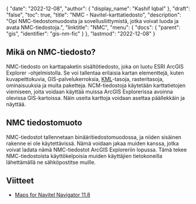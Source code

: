 {
  "date": "2022-12-08",
  "author": {
    "display_name": "Kashif Iqbal"
},
  "draft": "false",
  "toc": true,
  "title": "NMC - Navitel-karttatiedosto",
  "description": "Opi NMC-tiedostomuodosta ja sovellusliittymistä, jotka voivat luoda ja avata NMC-tiedostoja.",
  "linktitle": "NMC",
  "menu": {
    "docs": {
      "parent": "gis",
      "identifier": "gis-nm-fic"
}
},
  "lastmod": "2022-12-08"
}

## Mikä on NMC-tiedosto?

NMC-tiedosto on karttapaketin sisältötiedosto, joka on luotu ESRI ArcGIS Explorer -ohjelmistolla. Se voi tallentaa erilaisia kartan elementtejä, kuten kuvapeittokuvia, GIS-palvelukerroksia, [KML](/gis/kml/)-tasoja, rasteritasoja, ominaisuuksia ja muita paketteja. NCM-tiedostoja käytetään karttatietojen viemiseen, joita voidaan käyttää muissa ArcGIS Explorerissa avoinna olevissa GIS-kartoissa. Näin useita karttoja voidaan asettaa päällekkäin ja näyttää.

## NMC tiedostomuoto

NMC-tiedostot tallennetaan binääritiedostomuodossa, ja niiden sisäinen rakenne ei ole käytettävissä. Nämä voidaan jakaa muiden kanssa, jotka voivat ladata nämä NMC-tiedostot ArcGIS Exploreriin lopussa. Tämä tekee NMC-tiedostoista käyttökelpoisia muiden käyttäjien tietokoneilla lähettämällä ne sähköpostitse muille.

## Viitteet

* [Maps for Navitel Navigator 11.8](https://www.navitel.cz/en/downloads/demo)


